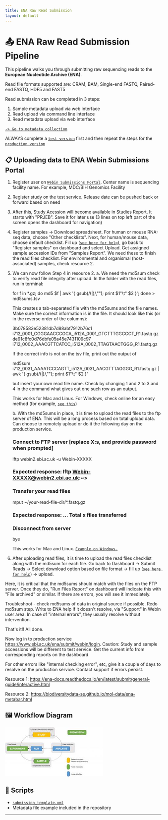 ```yaml
---
title: ENA Raw Read Submission
layout: default
---
```


# 📤 ENA Raw Read Submission Pipeline

This pipeline walks you through submitting raw sequencing reads to the **European Nucleotide Archive (ENA)**.

Read file formats supported are: CRAM, BAM, Single-end FASTQ, Paired-end FASTQ, HDF5 and FAST5

Read submission can be completed in 3 steps:
1. Sample metadata upload via web interface
2. Read upload via command line interface
3. Read metadata upload via web interface

[`-> Go to metadata collection`](./ENA-metadata-collection.md)

ALWAYS complete a [`test version`](https://wwwdev.ebi.ac.uk/ena/submit/webin/login) first and then repeat the steps for the [`production version`](https://www.ebi.ac.uk/ena/submit/webin/login)

## 📋 Uploading data to ENA Webin Submissions Portal

1. Register user on [`Webin Submissions Portal`](https://www.ebi.ac.uk/ena/submit/webin/accountInfo). Center name is sequencing facility name. For example, MDC/BIH Genomics Facility
2. Register study on the test service. Release date can be pushed back or forward based on need
3. After this, Study Acession will become available in Studies Report. It starts with "PRJEB". Save it for later use
   (3 lines on top left part of the screen opens the dashboard for navigation)
4. Register samples -> Download spreadsheet. For human or mouse RNA-seq data, choose "Other checklists". Next, for human/mouse data, choose default checklist. Fill up ([`see here for help`](./ENA-metadata-collection.md)), go back to "Register samples" on dashboard and select Upload. Get assigned sample accession IDs from "Samples Report". We need these to finish the read files checklist.
For environmental and organismal (host-associated) samples, check resource 2.
5. We can now follow Step 4 in resource 2.
   a. We need the md5sum check to verify read file integrity after upload. In the folder with the read files, run in terminal:

      for f in *.gz; do md5 $f | awk '{ gsub(/\(|\)/,""); print $1"\t" $2 }'; done > md5sums.tsv

      This creates a tab-separated file with the md5sums and the file names. Make sure the correct information is in the file. It should look like this (or in the reverse order of the columns):

                                                                                     
      3b078583e52381db7d88abf7912b76c1	i712_0001_CGGGAACCCGCA_i512A_0001_GTCTTTGGCCCT_R1.fastq.gz
      de91c8fc0d76dbfe05a45e7431109c97	i712_0002_AAACGTTCATCC_i512A_0002_TTAGTAACTGGG_R1.fastq.gz


      If the correct info is not on the tsv file, print out the output of 
      
      md5sum i712_0031_AAAATCCCAGTT_i512A_0031_AACGTTTAGGGG_R1.fastq.gz | awk '{ gsub(/\(|\)/,""); print $1"\t" $2 }'
      
      but insert your own read file name. Check by changing 1 and 2 to 3 and 4 in the command what gives out one such row as an output. 
      
      This works for Mac and Linux. For Windows, check online for an easy method (for example, [`see this`](https://stackoverflow.com/questions/41838664/md5-hash-of-files-in-a-windows-folder))
      
   b. With the md5sums in place, it is time to upload the read files to the ftp server of ENA. This will be a long process based on total upload data. Can choose to remotely upload or do it the following day on the production service.
      
      ### Connect to FTP server [replace X:s, and provide password when prompted]
      lftp webin2.ebi.ac.uk -u Webin-XXXXX
      ### Expected response: lftp Webin-XXXXX@webin2.ebi.ac.uk:~>
      
      ### Transfer your read files
      mput ~/your-read-file-dir/*.fastq.gz
      ### Expected response: ... Total x files transferred
      
      ### Disconnect from server
      bye
      
      This works for Mac and Linux. [`Example on Windows.`](https://unihost.com/blog/how-to-connect-to-ftp-server/)

8. After uploading read files, it is time to upload the read files checklist along with the md5sum for each file. Go back to Dashboard -> Submit Reads -> Select download option based on file format -> fill up ([`see here for help`](./ENA-metadata-collection.md)) -> upload.

Here, it is critical that the md5sums should match with the files on the FTP server. Once they do, "Run Files Report" on dashboard will indicate this with "File archived" or similar. If there are errors, you will see it immediately.


Troubleshoot - check md5sums of data in original source if possible. Redo md5sum step. Write to ENA help if it doesn't resolve, via "Support" in Webin user area. In case of "internal errors", they usually resolve without intervention.


That's it!! All done.

Now log in to production service https://www.ebi.ac.uk/ena/submit/webin/login. Caution: Study and sample accessions will be different to test service. Get the current info from corresponding reports on the dashboard.


For other errors like "internal checking error", etc, give it a couple of days to resolve on the production service. Contact support if errors persist.


Resource 1: https://ena-docs.readthedocs.io/en/latest/submit/general-guide/interactive.html

Resource 2: https://biodiversitydata-se.github.io/mol-data/ena-metabar.html

## 🖼️ Workflow Diagram

![ENA Pipeline Diagram](./assets/ena-diagram.jpeg)

## 🧾 Scripts

- [`submission_template.xml`](https://github.com/your-username/scripts/blob/main/submission_template.xml)
- Metadata file example included in the repository

---
